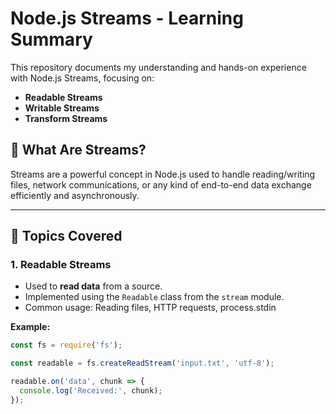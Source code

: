 # Node.js Streams - Learning Summary

This repository documents my understanding and hands-on experience with Node.js Streams, focusing on:

- **Readable Streams**
- **Writable Streams**
- **Transform Streams**

## 🌊 What Are Streams?

Streams are a powerful concept in Node.js used to handle reading/writing files, network communications, or any kind of end-to-end data exchange efficiently and asynchronously.

---

## 📖 Topics Covered

### 1. Readable Streams
- Used to **read data** from a source.
- Implemented using the `Readable` class from the `stream` module.
- Common usage: Reading files, HTTP requests, process.stdin

**Example:**

```js
const fs = require('fs');

const readable = fs.createReadStream('input.txt', 'utf-8');

readable.on('data', chunk => {
  console.log('Received:', chunk);
});
